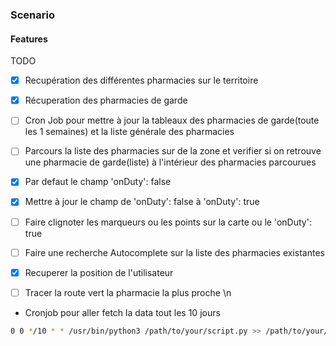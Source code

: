 ### Scenario

#### Features

TODO

- [x] Recupération des différentes pharmacies sur le territoire 

- [x] Récuperation des pharmacies de garde

- [ ] Cron Job pour mettre à jour la tableaux des pharmacies de garde(toute les 1 semaines) et la liste générale des pharmacies

- [ ] Parcours la liste des pharmacies sur de la zone et verifier si on retrouve une pharmacie de garde(liste) à l'intérieur des pharmacies parcourues

- [x]  Par defaut le champ 'onDuty': false

- [x] Mettre à jour le champ de 'onDuty': false à 'onDuty': true

- [ ] Faire clignoter les marqueurs ou les points sur la carte ou le 'onDuty': true

- [ ] Faire une recherche Autocomplete sur la liste des pharmacies existantes

- [x] Recuperer la position de l'utilisateur

- [ ] Tracer la route vert la pharmacie la plus proche \n


* Cronjob pour aller fetch la data tout les 10 jours 
```bash
0 0 */10 * * /usr/bin/python3 /path/to/your/script.py >> /path/to/your/logfile.log 2>&1
```
